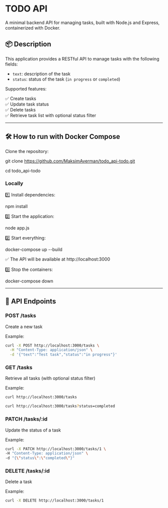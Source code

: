 # TODO API

A minimal backend API for managing tasks, built with Node.js and Express, containerized with Docker.

## 📦 Description

This application provides a RESTful API to manage tasks with the following fields:
- `text`: description of the task
- `status`: status of the task (`in progress` or `completed`)

Supported features:

✅ Create tasks  
✅ Update task status  
✅ Delete tasks  
✅ Retrieve task list with optional status filter

---

## 🛠 How to run with Docker Compose

Clone the repository:

git clone https://github.com/MaksimAverman/todo_api-todo.git

cd todo_api-todo

### Locally

1️⃣ Install dependencies:

npm install

2️⃣ Start the application:

node app.js

2️⃣ Start everything:

docker-compose up --build

✅ The API will be available at http://localhost:3000

3️⃣ Stop the containers:

docker-compose down

---

## 🔧 API Endpoints
### POST /tasks
  Create a new task

Example:

```bash
curl -X POST http://localhost:3000/tasks \
  -H "Content-Type: application/json" \
  -d '{"text":"Test task","status":"in progress"}'
```

### GET /tasks
  Retrieve all tasks (with optional status filter)

Example:
```bash
curl http://localhost:3000/tasks

curl http://localhost:3000/tasks?status=completed
```

### PATCH /tasks/:id
  Update the status of a task

Example:
```bash
curl -X PATCH http://localhost:3000/tasks/1 \
-H "Content-Type: application/json" \
-d "{\"status\":\"completed\"}"
```

### DELETE /tasks/:id
  Delete a task

Example:
```bash
curl -X DELETE http://localhost:3000/tasks/1
```
